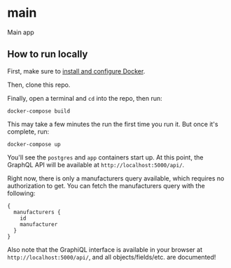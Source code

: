 # main
Main app

## How to run locally

First, make sure to [install and configure Docker](https://docs.docker.com/docker-for-mac/install/).

Then, clone this repo.

Finally, open a terminal and `cd` into the repo, then run:

```
docker-compose build
```

This may take a few minutes the run the first time you run it. But once it's complete, run:

```
docker-compose up
```

You'll see the `postgres` and `app` containers start up. At this point, the GraphQL API will be available at `http://localhost:5000/api/`.

Right now, there is only a manufacturers query available, which requires no authorization to get. You can fetch the manufacturers query with the following:

```
{
  manufacturers {
    id
    manufacturer
  }
}
```

Also note that the GraphiQL interface is available in your browser at `http://localhost:5000/api/`, and all objects/fields/etc. are documented!
